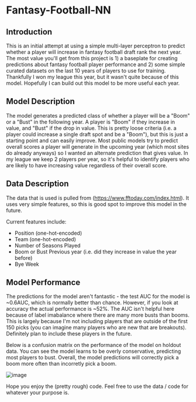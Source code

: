 # Fantasy-Football-NN

## Introduction
This is an initial attempt at using a simple multi-layer perceptron to predict whether a player will increase in fantasy football draft rank the next year. The most value you'll get from this project is 1) a baseplate for creating predictions about fantasy football player performance and 2) some simple curated datasets on the last 10 years of players to use for training. Thankfully I won my league this year, but it wasn't quite because of this model. Hopefully I can build out this model to be more useful each year.

## Model Description
The model generates a predicted class of whether a player will be a "Boom" or a "Bust" in the following year. A player is "Boom" if they increase in value, and "Bust" if the drop in value. This is pretty loose criteria (i.e. a player could increase a single draft spot and be a "Boom"), but this is just a starting point and can easily improve. Most public models try to predict overall scores a player will generate in the upcoming year (which most sites do already anyways) so I wanted an alternate prediction that gives value. In my league we keep 2 players per year, so it's helpful to identify players who are likely to have increasing value regardless of their overall score.

## Data Description
The data that is used is pulled from (https://www.fftoday.com/index.html). It uses very simple features, so this is good spot to improve this model in the future.

Current features include: 
- Position (one-hot-encoded)
- Team (one-hot-encoded)
- Number of Seasons Played
- Boom or Bust Previous year (i.e. did they increase in value the year before)
- Bye Week

## Model Performance
The predictions for the model aren't fantastic - the test AUC for the model is ~0.6AUC, which is normally better than chance. However, if you look at accuracy the actual performance is ~52%. The AUC isn't helpful here because of label imabalance where there are many more busts than booms. This is largely because I'm not including players that are outside of the first 150 picks (you can imagine many players who are new that are breakouts). Definitely plan to include these players in the future.

Below is a confusion matrix on the performance of the model on holdout data. You can see the model learns to be overly conservative, predicting most players to bust. Overall, the model predictions will correctly pick a boom more often than incorretly pick a boom.

![image](https://github.com/aaron-flem/Fantasy-Football-NN/assets/133904679/7c220c24-92d7-423c-9ee2-3e22291baddb)

Hope you enjoy the (pretty rough) code. Feel free to use the data / code for whatever your purpose is. 
